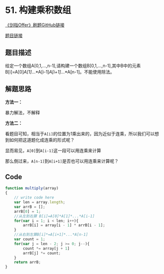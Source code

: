 # 51. 构建乘积数组
[《剑指Offer》刷题GitHub链接](https://github.com/zhning12/Coding-Interviews)

[题目链接](https://www.nowcoder.com/practice/94a4d381a68b47b7a8bed86f2975db46?tpId=13&tqId=11204&tPage=3&rp=3&ru=/ta/coding-interviews&qru=/ta/coding-interviews/question-ranking)

## 题目描述
给定一个数组A[0,1,...,n-1],请构建一个数组B[0,1,...,n-1],其中B中的元素B[i]=A[0]*A[1]*...*A[i-1]*A[i+1]*...*A[n-1]。不能使用除法。

## 解题思路

**方法一：**

暴力解法，不解释

**方法二：**

看题目可知，相当于`A[i]`的位置为1乘出来的，因为近似于连乘，所以我们可以想到如何把这道题化成连乘的形式呢？

显而易见，`A[0]`到`A[i-1]`这一段可以用连乘来计算

那么倒过来，`A[n-1]`到`A[i+1]`是否也可以用连乘来计算呢？


## Code


```javascript
function multiply(array)
{
    // write code here
    var len = array.length;
    var arrB = [];
    arrB[0] = 1;
    //从左到右算 B[i]=A[0]*A[1]*...*A[i-1]
    for(var i = 1; i < len; i++){
        arrB[i] = array[i - 1] * arrB[i - 1];
    }
    //从右到左算B[i]*=A[i+1]*...*A[n-1]
    var count = 1;
    for(var j = len - 2; j >= 0; j--){
        count *= array[j + 1]
        arrB[j] *= count;
    }
    return arrB;
}
```